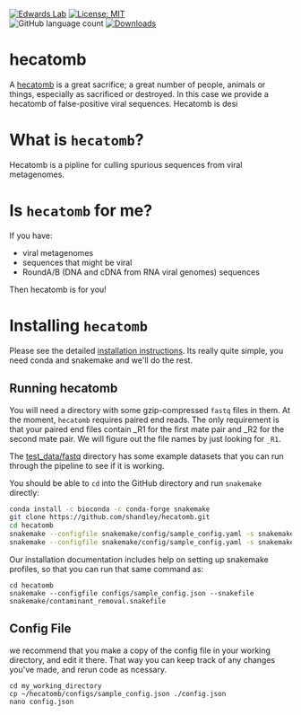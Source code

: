 [![Edwards Lab](https://img.shields.io/badge/Bioinformatics-EdwardsLab-03A9F4)](https://edwards-lab.science)
[![License: MIT](https://img.shields.io/badge/License-MIT-yellow.svg)](https://opensource.org/licenses/MIT)                                                            
![GitHub language count](https://img.shields.io/github/languages/count/shandley/hecatomb)
[![Downloads](https://img.shields.io/github/downloads/shandley/hecatomb/total?style=flat-square)](https://github.com/shandley/hecatomb/releases)


# hecatomb

A [hecatomb](https://en.wiktionary.org/wiki/hecatomb) is a great sacrifice; a great number of people, animals or things, especially as sacrificed or destroyed. In this case we provide a hecatomb of false-positive viral sequences. Hecatomb is desi

# What is `hecatomb`?

Hecatomb is a pipline for culling spurious sequences from viral metagenomes. 

# Is `hecatomb` for me?

If you have:
- viral metagenomes
- sequences that might be viral
- RoundA/B (DNA and cDNA from RNA viral genomes) sequences

Then hecatomb is for you!

# Installing `hecatomb`

Please see the detailed [installation instructions](INSTALLATION.md). Its really quite simple, you need conda and snakemake and we'll do the rest.

## Running hecatomb

You will need a directory with some gzip-compressed `fastq` files in them. At the moment, `hecatomb` requires paired end reads. The only requirement is that your paired end files contain \_R1 for the first mate pair and \_R2 for the second mate pair. We will figure out the file names by just looking for `_R1`. 

The [test_data/fastq](../test_data/fastq) directory has some example datasets that you can run through the pipeline to see if it is working.

You should be able to `cd` into the GitHub directory and run `snakemake` directly:

```bash
conda install -c bioconda -c conda-forge snakemake
git clone https://github.com/shandley/hecatomb.git
cd hecatomb
snakemake --configfile snakemake/config/sample_config.yaml -s snakemake/workflow/download_databases.smk --cores 4 --use-conda
snakemake --configfile snakemake/config/sample_config.yaml -s snakemake/workflow/Snakefile --cores 4 --use-conda
```

Our installation documentation includes help on setting up snakemake profiles, so that you can run that same command as:

```
cd hecatomb
snakemake --configfile configs/sample_config.json --snakefile snakemake/contaminant_removal.snakefile
```


## Config File

we recommend that you make a copy of the config file in your working directory, and edit it there. That way you can keep track of any changes you've made, and rerun code as ncessary.

```
cd my_working_directory
cp ~/hecatomb/configs/sample_config.json ./config.json
nano config.json
```